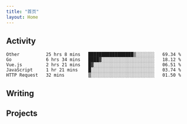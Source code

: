 ```yaml
---
title: "首页"
layout: Home
---
```


## Activity
<!--START_SECTION:waka-->
```text
Other          25 hrs 8 mins   █████████████████▒░░░░░░░   69.34 % 
Go             6 hrs 34 mins   ████▓░░░░░░░░░░░░░░░░░░░░   18.12 % 
Vue.js         2 hrs 21 mins   █▓░░░░░░░░░░░░░░░░░░░░░░░   06.51 % 
JavaScript     1 hr 21 mins    █░░░░░░░░░░░░░░░░░░░░░░░░   03.74 % 
HTTP Request   32 mins         ▒░░░░░░░░░░░░░░░░░░░░░░░░   01.50 % 
```
<!--END_SECTION:waka-->

## Writing
<PindedPosts />

## Projects
<Projects />
